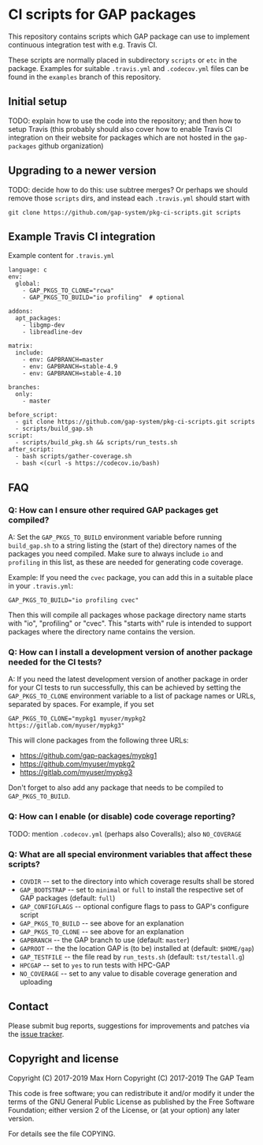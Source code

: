 # CI scripts for GAP packages

This repository contains scripts which GAP package can use to implement
continuous integration test with e.g. Travis CI.

These scripts are normally placed in subdirectory `scripts` or `etc` in
the package. Examples for suitable `.travis.yml` and `.codecov.yml` files
can be found in the `examples` branch of this repository.


## Initial setup

TODO: explain how to use the code into the repository;
and then how to setup Travis (this probably should also cover how to enable
Travis CI integration on their website for packages which are not hosted
in the `gap-packages` github organization)


## Upgrading to a newer version

TODO: decide how to do this: use subtree merges? Or perhaps we should remove those
`scripts` dirs, and instead each `.travis.yml` should start with

    git clone https://github.com/gap-system/pkg-ci-scripts.git scripts


## Example Travis CI integration

Example content for `.travis.yml`
```
language: c
env:
  global:
    - GAP_PKGS_TO_CLONE="rcwa"
    - GAP_PKGS_TO_BUILD="io profiling"  # optional

addons:
  apt_packages:
    - libgmp-dev
    - libreadline-dev

matrix:
  include:
    - env: GAPBRANCH=master
    - env: GAPBRANCH=stable-4.9
    - env: GAPBRANCH=stable-4.10

branches:
  only:
    - master

before_script:
  - git clone https://github.com/gap-system/pkg-ci-scripts.git scripts
  - scripts/build_gap.sh
script:
  - scripts/build_pkg.sh && scripts/run_tests.sh
after_script:
  - bash scripts/gather-coverage.sh
  - bash <(curl -s https://codecov.io/bash)
```


## FAQ

### Q: How can I ensure other required GAP packages get compiled?

A: Set the `GAP_PKGS_TO_BUILD` environment variable before running
`build_gap.sh` to a string listing the (start of the) directory names of
the packages you need compiled. Make sure to always include `io` and
`profiling` in this list, as these are needed for generating code
coverage.

Example: If you need the `cvec` package, you can add this in a
suitable place in your `.travis.yml`:

    GAP_PKGS_TO_BUILD="io profiling cvec"

Then this will compile all packages whose package directory name starts with
"io", "profiling" or "cvec". This "starts with" rule is intended to support
packages where the directory name contains the version.


### Q: How can I install a development version of another package needed for the CI tests?

A: If you need the latest development version of another package in
order for your CI tests to run successfully, this can be achieved by
setting the `GAP_PKGS_TO_CLONE` environment variable to a list of package
names or URLs, separated by spaces. For example, if you set

    GAP_PKGS_TO_CLONE="mypkg1 myuser/mypkg2 https://gitlab.com/myuser/mypkg3"

This will clone packages from the following three URLs:
  - https://github.com/gap-packages/mypkg1
  - https://github.com/myuser/mypkg2
  - https://gitlab.com/myuser/mypkg3

Don't forget to also add any package that needs to be compiled to `GAP_PKGS_TO_BUILD`.


### Q: How can I enable (or disable) code coverage reporting?

TODO: mention `.codecov.yml` (perhaps also Coveralls); also `NO_COVERAGE`


### Q: What are all special environment variables that affect these scripts?

- `COVDIR` -- set to the directory into which coverage results shall be stored
- `GAP_BOOTSTRAP` -- set to `minimal` or `full` to install the respective set of GAP packages (default: `full`)
- `GAP_CONFIGFLAGS` -- optional configure flags to pass to GAP's configure script
- `GAP_PKGS_TO_BUILD` -- see above for an explanation
- `GAP_PKGS_TO_CLONE` -- see above for an explanation
- `GAPBRANCH` -- the GAP branch to use (default: `master`)
- `GAPROOT` -- the the location GAP is (to be) installed at (default: `$HOME/gap`)
- `GAP_TESTFILE` -- the file read by `run_tests.sh` (default: `tst/testall.g`)
- `HPCGAP` -- set to `yes` to run tests with HPC-GAP
- `NO_COVERAGE` -- set to any value to disable coverage generation and uploading


## Contact

Please submit bug reports, suggestions for improvements and patches via
the [issue tracker](https://github.com/pkg-ci-scripts/ReleaseTools/issues).


## Copyright and license

Copyright (C) 2017-2019 Max Horn
Copyright (C) 2017-2019 The GAP Team

This code is free software; you can redistribute it and/or modify
it under the terms of the GNU General Public License as published by
the Free Software Foundation; either version 2 of the License, or
(at your option) any later version.

For details see the file COPYING.
